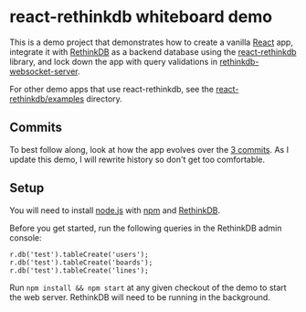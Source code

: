 # react-rethinkdb whiteboard demo

This is a demo project that demonstrates how to create a vanilla
[React](https://facebook.github.io/react/) app, integrate it with
[RethinkDB](https://www.rethinkdb.com/) as a backend database using the
[react-rethinkdb](https://github.com/mikemintz/react-rethinkdb) library, and
lock down the app with query validations in
[rethinkdb-websocket-server](https://github.com/mikemintz/rethinkdb-websocket-server).

For other demo apps that use react-rethinkdb, see the
[react-rethinkdb/examples](https://github.com/mikemintz/react-rethinkdb/tree/master/examples)
directory.

## Commits

To best follow along, look at how the app evolves over the [3
commits](https://github.com/mikemintz/react-rethinkdb-whiteboard-demo/commits/master).
As I update this demo, I will rewrite history so don't get too comfortable.

## Setup

You will need to install [node.js](https://nodejs.org/en/) with
[npm](https://www.npmjs.com/) and
[RethinkDB](https://www.rethinkdb.com/docs/install/).

Before you get started, run the following queries in the RethinkDB admin console:

```
r.db('test').tableCreate('users');
r.db('test').tableCreate('boards');
r.db('test').tableCreate('lines');
```

Run `npm install && npm start` at any given checkout of the demo to start the
web server. RethinkDB will need to be running in the background.
